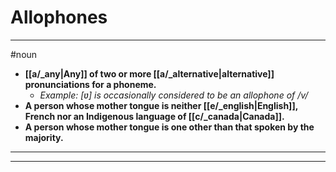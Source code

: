 # Allophones
---
#noun
- **[[a/_any|Any]] of two or more [[a/_alternative|alternative]] pronunciations for a phoneme.**
	- _Example: [ʋ] is occasionally considered to be an allophone of /v/_
- **A person whose mother tongue is neither [[e/_english|English]], French nor an Indigenous language of [[c/_canada|Canada]].**
- **A person whose mother tongue is one other than that spoken by the majority.**
---
---
